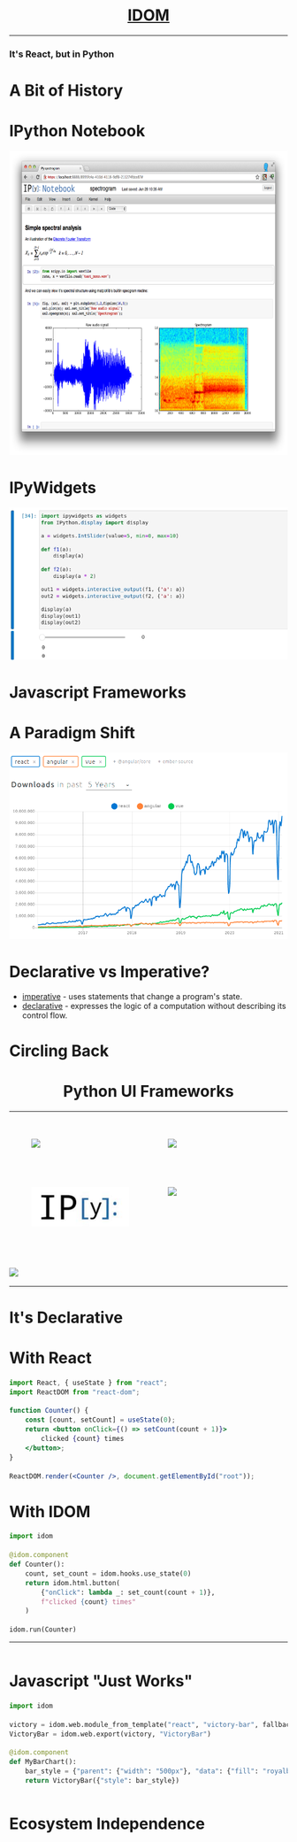 <span data-idom="views.header"/>

# <div style="display:flex;justify-content:center;"><a href="https://github.com/idom-team/idom" target="_blank">IDOM</a></div>

---

### It's React, but in Python

<!--
- not WS afiliated
- IDOM stands for Interactive-DOM (Document Object Model)
- bringing declarative philosphy of react to Python
- social and slide links at the end

-->

# A Bit of History


# IPython Notebook

<img src="https://github.com/rmorshea/talks/raw/master/idom/what-is-idom/static/ipython-notebook.png" style="height:550px" />

<!--

~2010-2012

The browser was becoming the OS of the internet.

Python, being a backend language had to adapt.

Did so in the form of the IPython Notebook, now Jupyter

-->


# IPyWidgets

<img src="https://github.com/rmorshea/talks/raw/master/idom/what-is-idom/static/ipywidgets-interaction.gif" />

<!--

~2012-2014

as part of this project to bring Python to the browser

IPyWidgets was created.

Allowed Python to have bidirectional comms with DOM and Javascript

used Notebook APIs

This helped to spur Python's popularity amongst scientists

-->


# Javascript Frameworks


# A Paradigm Shift

<img src="https://github.com/rmorshea/talks/raw/master/idom/what-is-idom/static/js-shift-to-declarative.png" />

<!--

2015-2017 new declarative Javascript frameworks gained popularity

Old imperative frameworks like Angular quickly went out of fashion

While there are many fads in the JS world declarative frameworks
and React specifically seem to have staying power.

Why though?

-->


# Declarative vs Imperative?

- [imperative](https://en.wikipedia.org/wiki/Imperative_programming) - uses statements that change a program's state.
- [declarative](https://en.wikipedia.org/wiki/Declarative_programming) - expresses the logic of a computation without describing its control flow.

<!--

- according to wikipedia...

- means that:
  - describe state of app at each step
  - the programming framework handles transitions

Why is that better?

one less thing for programmer to worry about

-->


# Circling Back


# <div style="display:flex;justify-content:center;"><div>Python UI Frameworks</div></div>

---

<div style="width:100%">
  <div style="display:flex;justify-content:center;">
    <img style="width:35%;margin:7%" src="https://static.bokeh.org/branding/logos/bokeh-logo.svg" />
    <img style="width:35%;margin:7%" src="https://panel.holoviz.org/_static/logo_stacked.png" />
  </div>
  <div style="display:flex;justify-content:center;">
    <img style="width:35%;margin:7%" src="https://github.com/rmorshea/talks/raw/master/idom/what-is-idom/static/ipy-logo.png" />
    <img style="width:35%;margin:7%" src="https://streamlit.io/images/brand/streamlit-logo-primary-colormark-darktext.svg" />
  </div>
</div>

<!--

Bokeh
Panel
IPyWidgets
Streamlit

fall prey to the same problems that plague imperative UI JS frameworks like Angular

 -->


#

<div style="height:25vh" />

<img src="https://raw.githubusercontent.com/idom-team/idom/main/branding/svg/idom-logo.svg" />

<div style="height:50vh" />

---

<span data-idom="views.gallery" />


<!--

IDOM is a powerful UI framework

-->

# It's Declarative


# With React

```jsx
import React, { useState } from "react";
import ReactDOM from "react-dom";

function Counter() {
    const [count, setCount] = useState(0);
    return <button onClick={() => setCount(count + 1)}>
        clicked {count} times
    </button>;
}

ReactDOM.render(<Counter />, document.getElementById("root"));
```


# With IDOM

```python
import idom

@idom.component
def Counter():
    count, set_count = idom.hooks.use_state(0)
    return idom.html.button(
        {"onClick": lambda _: set_count(count + 1)},
        f"clicked {count} times"
    )

idom.run(Counter)
```

---

<div style="display:flex;justify-content:center;">
  <span data-idom="views.click_count" />
</div>


# Javascript "Just Works"

```python
import idom

victory = idom.web.module_from_template("react", "victory-bar", fallback="⌛")
VictoryBar = idom.web.export(victory, "VictoryBar")

@idom.component
def MyBarChart():
    bar_style = {"parent": {"width": "500px"}, "data": {"fill": "royalblue"}}
    return VictoryBar({"style": bar_style})
```

<div style="display:flex;justify-content:center;">
  <span data-idom="views.victory_chart" />
</div>


<!--

- When you do need to use Javascript it's easy
  - When you're just experimenting, many things work "out of the box"
  - When you it to be "production-grade" the bindings are simple
  - It's so simple you can do it without build tooling!

-->


# Ecosystem Independence

<span data-idom="views.img" data-file="idom-in-jupyter.gif" />

<!--

- IDOM's peers intentionally or by neccessity lock you into using one set of tools
  - EX. Jupyter Widgets, Plotly, or Streamlit
  - A widget written for one of these tools can't be ported elsewhere
  - One written for IDOM can, in principle be taken anywhere
  - Already supports Juyterpy and Plotly Dash

-->
